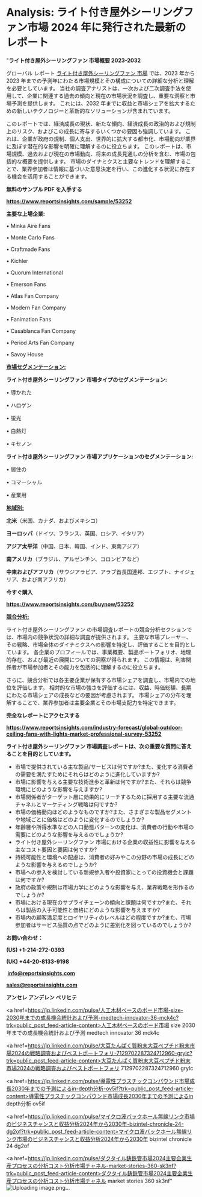# Analysis: ライト付き屋外シーリングファン市場 2024 年に発行された最新のレポート

"<strong>ライト付き屋外シーリングファン 市場概要 2023-2032</strong>

グローバル レポート <a href=https://www.reportsinsights.com/sample/53252>ライト付き屋外シーリングファン 市場</a> では、2023 年から 2023 年までの予測年にわたる市場規模とその構成についての詳細な分析と理解を必要としています。 当社の調査アナリストは、一次および二次調査手法を使用して、企業に関連する過去の傾向と現在の市場状況を調査し、重要な洞察と市場予測を提供します。 これには、2032 年までに収益と市場シェアを拡大​​するための新しいテクノロジーと革新的なソリューションが含まれています。

このレポートでは、経済成長の現状、新たな傾向、経済成長の政治的および規制上のリスク、およびこの成長に寄与するいくつかの要因も強調しています。 これは、企業が政府の規制、個人支出、世界的に拡大する都市化、市場動向が業界に及ぼす潜在的な影響を明確に理解するのに役立ちます。 このレポートは、市場規模、過去および現在の市場動向、将来の成長見通しの分析を含む、市場の包括的な概要を提供します。 市場のダイナミクスと主要なトレンドを理解することで、業界参加者は情報に基づいた意思決定を行い、この進化する状況に存在する機会を活用することができます。

<strong><b>無料のサンプル PDF を入手する</b></strong>

<a href=https://www.reportsinsights.com/sample/53252><strong><u>https://www.reportsinsights.com/sample/53252</u></strong></a>

<strong>主要な上場企業:</strong>

• Minka Aire Fans

• Monte Carlo Fans

• Craftmade Fans

• Kichler

• Quorum International

• Emerson Fans

• Atlas Fan Company

• Modern Fan Company

• Fanimation Fans

• Casablanca Fan Company

• Period Arts Fan Company

• Savoy House

<strong><u>市場セグメンテーション</u></strong><strong><u>:</u></strong>

<strong>ライト付き屋外シーリングファン 市場タイプのセグメンテーション:</strong>

• 導かれた

• ハロゲン

• 蛍光

• 白熱灯

• キセノン

<strong>ライト付き屋外シーリングファン 市場アプリケーションのセグメンテーション:</strong>

• 居住の

• コマーシャル

• 産業用

<strong><u>地域別</u></strong><strong><u>:</u></strong>

<strong>北米</strong>（米国、カナダ、およびメキシコ）

<strong>ヨーロッパ</strong>（ドイツ、フランス、英国、ロシア、イタリア）

<strong>アジア太平洋</strong>（中国、日本、韓国、インド、東南アジア）

<strong>南アメリカ</strong>（ブラジル、アルゼンチン、コロンビアなど）

<strong>中東およびアフリカ</strong>（サウジアラビア、アラブ首長国連邦、エジプト、ナイジェリア、および南アフリカ）

<strong>今すぐ購入</strong>

<a href=https://www.reportsinsights.com/buynow/53252><strong><u>https://www.reportsinsights.com/buynow/53252</u></strong></a>

<strong><u>競合分析:</u></strong>

ライト付き屋外シーリングファン の市場調査レポートの競合分析セクションでは、市場内の競争状況の詳細な調査が提供されます。 主要な市場プレーヤー、その戦略、市場全体のダイナミクスへの影響を特定し、評価することを目的としています。 各企業のプロフィールでは、事業概要、製品ポートフォリオ、地理的存在、および最近の展開についての洞察が得られます。 この情報は、利害関係者が市場参加者とその能力を包括的に理解するのに役立ちます。

さらに、競合分析では各主要企業が保有する市場シェアを調査し、市場内での地位を評価します。 相対的な市場の強さを評価するには、収益、時価総額、長期にわたる市場シェアの成長などの要因が考慮されます。 市場シェアの分布を理解することで、業界参加者は主要企業とその市場支配力を特定できます。

<strong>完全なレポートにアクセスする</strong>

<a href=https://www.reportsinsights.com/industry-forecast/global-outdoor-ceiling-fans-with-lights-market-professional-survey-53252><strong><u><b>https://www.reportsinsights.com/industry-forecast/global-outdoor-ceiling-fans-with-lights-market-professional-survey-53252</b></u></strong></a>

<strong><b>ライト付き屋外シーリングファン 市場調査レポートは、次の重要な質問に答えることを目的としています。</b></strong>
<ul>
  <li>市場で提供されている主な製品/サービスは何ですか?また、変化する消費者の需要を満たすためにそれらはどのように進化していますか?</li>
  <li>市場に影響を与える主要な技術進歩と革新は何ですか?また、それらは競争環境にどのような影響を与えますか?</li>
  <li>市場関係者がターゲット層に効果的にリーチするために採用する主要な流通チャネルとマーケティング戦略は何ですか?</li>
  <li>市場の価格動向はどのようなものですか?また、さまざまな製品セグメントや地域ごとに価格はどのように変化するのでしょうか?</li>
  <li>年齢層や所得水準などの人口動態パターンの変化は、消費者の行動や市場の需要にどのような影響を与えるのでしょうか?</li>
  <li>ライト付き屋外シーリングファン 市場における企業の収益性に影響を与える主なコスト要因と要因は何ですか?</li>
  <li>持続可能性と環境への配慮は、消費者の好みやこの分野の市場の成長にどのような影響を与えるのでしょうか?</li>
  <li>市場への参入を検討している新規参入者や投資家にとっての投資機会と課題は何ですか?</li>
  <li>政府の政策や規制は市場力学にどのような影響を与え、業界戦略を形作るのでしょうか?</li>
  <li>市場における現在のサプライチェーンの傾向と課題は何ですか?また、それらは製品の入手可能性と価格にどのような影響を与えますか?</li>
  <li>市場内の顧客満足度とロイヤリティのレベルはどの程度ですか?また、市場参加者はサービス品質の点でどのように差別化を図っているのでしょうか?</li>
</ul>
<strong>お問い合わせ：</strong>

<strong>(US) +1-214-272-0393</strong>

<strong>(UK) +44-20-8133-9198</strong>

<strong> </strong><a href=info@reportsinsights.com><strong><u>info@reportsinsights.com</u></strong></a>

<a href=sales@reportsinsights.com><strong><u>sales@reportsinsights.com</u></strong></a>

<strong>アンセレ アンデレン ベリヒテ</strong>

<a href=https://jp.linkedin.com/pulse/人工木材ベースのボード市場-size-2030年までの成長機会統計および予測-medtech-innovator-36-mck4c?trk=public_post_feed-article-content>人工木材ベースのボード市場 size 2030年までの成長機会統計および予測 medtech innovator 36 mck4c</a>

<a href=https://jp.linkedin.com/pulse/大豆たんぱく質粉末大豆ペプチド粉末市場2024の戦略調査およびベストポートフォリ-7129702287324712960-grylc?trk=public_post_feed-article-content>大豆たんぱく質粉末大豆ペプチド粉末市場2024の戦略調査およびベストポートフォリ 7129702287324712960 grylc</a>

<a href=https://jp.linkedin.com/pulse/導電性プラスチックコンパウンド市場成長2030年までの予測によるin-depth分析-ov5if?trk=public_post_feed-article-content>導電性プラスチックコンパウンド市場成長2030年までの予測によるin depth分析 ov5if</a>

<a href=https://jp.linkedin.com/pulse/マイクロ波バックホール無線リンク市場のビジネスチャンスと収益分析2024年から2030年-bizintel-chronicle-24-dg2of?trk=public_post_feed-article-content>マイクロ波バックホール無線リンク市場のビジネスチャンスと収益分析2024年から2030年 bizintel chronicle 24 dg2of</a>

<a href=https://jp.linkedin.com/pulse/ダクタイル鋳鉄管市場2024主要企業生産プロセスの分析コスト分析市場チャネル-market-stories-360-sk3nf?trk=public_post_feed-article-content>ダクタイル鋳鉄管市場2024主要企業生産プロセスの分析コスト分析市場チャネル market stories 360 sk3nf</a>"
![Uploading image.png…]()
